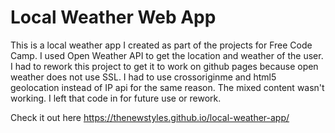 # Local Weather Web App
This is a local weather app I created as part of the projects for Free Code Camp. I used Open Weather API to get the location and weather of the user. I had to rework this project to get it to work on github pages because open weather does not use SSL. I had to use crossoriginme and html5 geolocation instead of IP api for the same reason. The mixed content wasn't working. I left that code in for future use or rework.

Check it out here https://thenewstyles.github.io/local-weather-app/
